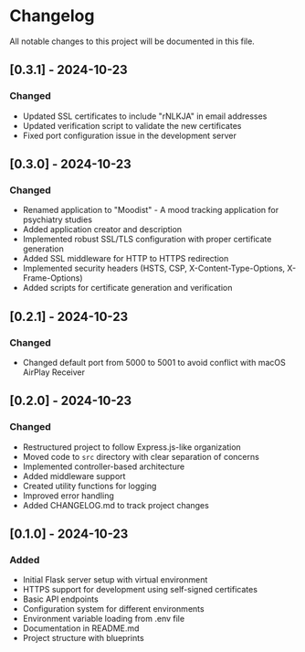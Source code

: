 # Changelog

All notable changes to this project will be documented in this file.

## [0.3.1] - 2024-10-23

### Changed
- Updated SSL certificates to include "rNLKJA" in email addresses
- Updated verification script to validate the new certificates
- Fixed port configuration issue in the development server

## [0.3.0] - 2024-10-23

### Changed
- Renamed application to "Moodist" - A mood tracking application for psychiatry studies
- Added application creator and description
- Implemented robust SSL/TLS configuration with proper certificate generation
- Added SSL middleware for HTTP to HTTPS redirection
- Implemented security headers (HSTS, CSP, X-Content-Type-Options, X-Frame-Options)
- Added scripts for certificate generation and verification

## [0.2.1] - 2024-10-23

### Changed
- Changed default port from 5000 to 5001 to avoid conflict with macOS AirPlay Receiver

## [0.2.0] - 2024-10-23

### Changed
- Restructured project to follow Express.js-like organization
- Moved code to `src` directory with clear separation of concerns
- Implemented controller-based architecture
- Added middleware support
- Created utility functions for logging
- Improved error handling
- Added CHANGELOG.md to track project changes

## [0.1.0] - 2024-10-23

### Added
- Initial Flask server setup with virtual environment
- HTTPS support for development using self-signed certificates
- Basic API endpoints
- Configuration system for different environments
- Environment variable loading from .env file
- Documentation in README.md
- Project structure with blueprints 
